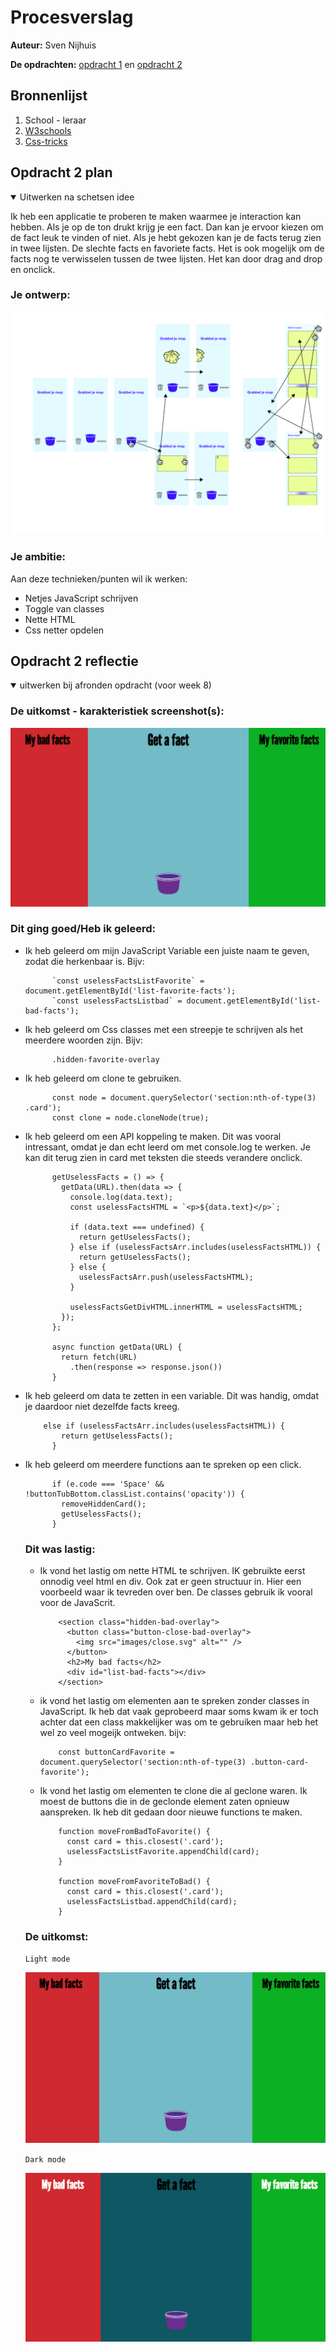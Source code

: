 # Procesverslag
**Auteur:** Sven Nijhuis

**De opdrachten:** [opdracht 1](https://svennijhuis.github.io/Animtion-Jordan-logo/) en [opdracht 2](https://github.com/svennijhuis/interaction---Api)

## Bronnenlijst
  1. School - leraar
  2. [W3schools](https://www.w3schools.com/)
  3. [Css-tricks](https://css-tricks.com/)

## Opdracht 2 plan

<details open>
  <summary>Uitwerken na schetsen idee</summary>

  Ik heb een applicatie te proberen te maken waarmee je interaction kan hebben. Als je op de ton drukt krijg je een fact. Dan kan je ervoor kiezen om de fact leuk te vinden of niet. Als je hebt gekozen kan je de facts terug zien in twee lijsten. De slechte facts en favoriete facts. Het is ook mogelijk om de facts nog te verwisselen tussen de twee lijsten. Het kan door drag and drop en onclick.


  ### Je ontwerp:
  
  ![](https://github.com/svennijhuis/interaction---Api/blob/main/images/wireflow-01.jpg)

  ### Je ambitie: 
  Aan deze technieken/punten wil ik werken:
  - Netjes JavaScript schrijven
  - Toggle van classes
  - Nette HTML
  - Css netter opdelen
</details>


## Opdracht 2 reflectie

<details open>
  <summary>uitwerken bij afronden opdracht (voor week 8)</summary>

  ### De uitkomst - karakteristiek screenshot(s):

  ![](https://github.com/svennijhuis/interaction---Api/blob/main/images/light-mode.png)


  ### Dit ging goed/Heb ik geleerd: 
* Ik heb geleerd om mijn JavaScript Variable een juiste naam te geven, zodat die herkenbaar is. Bijv: 

            `const uselessFactsListFavorite` = document.getElementById('list-favorite-facts');
            `const uselessFactsListbad` = document.getElementById('list-bad-facts');

* Ik heb geleerd om Css classes met een streepje te schrijven als het meerdere woorden zijn. Bijv:

            .hidden-favorite-overlay 

* Ik heb geleerd om clone te gebruiken.

            const node = document.querySelector('section:nth-of-type(3) .card');
            const clone = node.cloneNode(true);

* Ik heb geleerd om een API koppeling te maken. Dit was vooral intressant, omdat je dan echt leerd om met console.log te werken. Je kan dit terug zien in card met teksten die steeds verandere onclick.

            getUselessFacts = () => {
              getData(URL).then(data => {
                console.log(data.text);
                const uselessFactsHTML = `<p>${data.text}</p>`;

                if (data.text === undefined) {
                  return getUselessFacts();
                } else if (uselessFactsArr.includes(uselessFactsHTML)) {
                  return getUselessFacts();
                } else {
                  uselessFactsArr.push(uselessFactsHTML);
                }

                uselessFactsGetDivHTML.innerHTML = uselessFactsHTML;
              });
            };

            async function getData(URL) {
              return fetch(URL)
                .then(response => response.json())
            }
            

* Ik heb geleerd om data te zetten in een variable. Dit was handig, omdat je daardoor niet dezelfde facts kreeg.

          else if (uselessFactsArr.includes(uselessFactsHTML)) {
              return getUselessFacts();
            }

* Ik heb geleerd om meerdere functions aan te spreken op een click.

            if (e.code === 'Space' && !buttonTubBottom.classList.contains('opacity')) {
              removeHiddenCard();
              getUselessFacts();
            }


  ### Dit was lastig:

  * Ik vond het lastig om nette HTML te schrijven. IK gebruikte eerst onnodig veel html en div. Ook zat er geen structuur in. Hier een voorbeeld waar ik tevreden over ben. De classes gebruik ik vooral voor de JavaScrit.

            <section class="hidden-bad-overlay">
              <button class="button-close-bad-overlay">
                <img src="images/close.svg" alt="" />
              </button>
              <h2>My bad facts</h2>
              <div id="list-bad-facts"></div>
            </section>

  * ik vond het lastig om elementen aan te spreken zonder classes in JavaScript. Ik heb dat vaak geprobeerd maar soms kwam ik er toch achter dat een class makkelijker was om te gebruiken maar heb het wel zo veel mogeijk ontweken. bijv:

            const buttonCardFavorite = document.querySelector('section:nth-of-type(3) .button-card-favorite');

  * Ik vond het lastig om elementen te clone die al geclone waren. Ik moest de buttons die in de geclonde element zaten opnieuw aanspreken. Ik heb dit gedaan door nieuwe functions te maken.

            function moveFromBadToFavorite() {
              const card = this.closest('.card');
              uselessFactsListFavorite.appendChild(card);
            }

            function moveFromFavoriteToBad() {
              const card = this.closest('.card');
              uselessFactsListbad.appendChild(card);
            }


  ### De uitkomst:
  `Light mode`

  ![](https://github.com/svennijhuis/interaction---Api/blob/main/images/light-mode.png)

  `Dark mode`

  ![](https://github.com/svennijhuis/interaction---Api/blob/main/images/dark-mode.png)

</details>